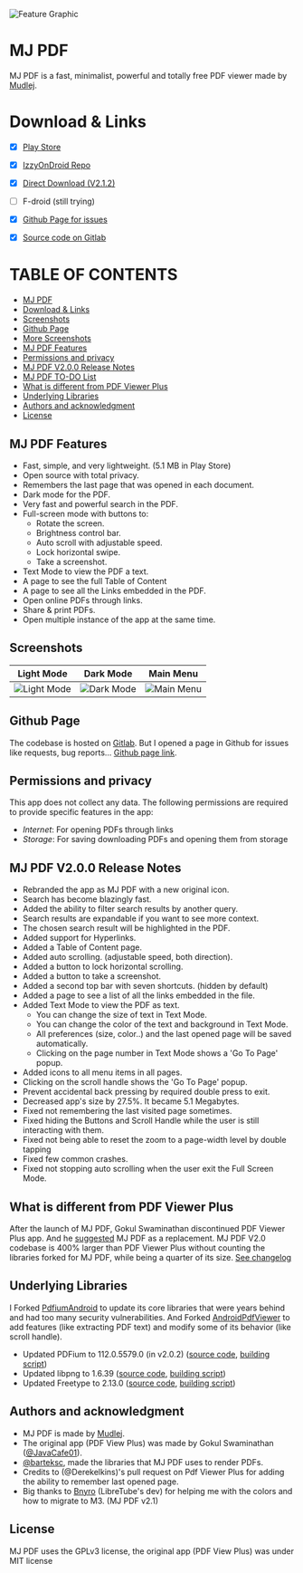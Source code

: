 ![Feature Graphic](https://gitlab.com/mudlej_android/mj_pdf_reader/-/raw/main/app/src/main/feature_graphic.png)

# MJ PDF
MJ PDF is a fast, minimalist, powerful and totally free PDF viewer made by [Mudlej](https://gitlab.com/mudlej).


# Download & Links
- [x] [Play Store](https://play.google.com/store/apps/details?id=com.gitlab.mudlej.MjPdfReader)
- [x] [IzzyOnDroid Repo](https://apt.izzysoft.de/fdroid/index/apk/com.gitlab.mudlej.MjPdfReader)
- [x] [Direct Download (V2.1.2)](https://archive.org/details/mj-pdf-v2-1-2-apk)
- [ ] F-droid (still trying)
- [x] [Github Page for issues](https://github.com/mudlej/mj_pdf/)
- [x] [Source code on Gitlab](https://gitlab.com/mudlej_android/mj_pdf_reader)


# TABLE OF CONTENTS
* [MJ PDF](#mj-pdf)
* [Download & Links](#download--links)
* [Screenshots](#screenshots)
* [Github Page](#github-page)
* [More Screenshots](https://gitlab.com/mudlej_android/mj_pdf_reader/-/tree/main/screenshots)
* [MJ PDF Features](#mj-pdf-features)
* [Permissions and privacy](#permissions-and-privacy)
* [MJ PDF V2.0.0 Release Notes](#mj-pdf-v200-release-notes)
* [MJ PDF TO-DO List](https://gitlab.com/mudlej_android/mj_pdf_reader/-/blob/main/todo.md)
* [What is different from PDF Viewer Plus](#what-is-different-from-pdf-viewer-plus)
* [Underlying Libraries](#underlying-libraries)
* [Authors and acknowledgment](#authors-and-acknowledgment)
* [License](#authors-and-acknowledgment)


## MJ PDF Features
- Fast, simple, and very lightweight. (5.1 MB in Play Store)
- Open source with total privacy.
- Remembers the last page that was opened in each document.
- Dark mode for the PDF.
- Very fast and powerful search in the PDF.
- Full-screen mode with buttons to:  
  - Rotate the screen.  
  - Brightness control bar.  
  - Auto scroll with adjustable speed.  
  - Lock horizontal swipe.  
  - Take a screenshot.
- Text Mode to view the PDF a text.
- A page to see the full Table of Content
- A page to see all the Links embedded in the PDF.
- Open online PDFs through links.
- Share & print PDFs.
- Open multiple instance of the app at the same time.


## Screenshots
| Light Mode | Dark Mode | Main Menu |
|:-:|:-:|:-:|
| ![Light Mode](https://gitlab.com/mudlej_android/mj_pdf_reader/-/raw/main/screenshots/light_framed.png) | ![Dark Mode](https://gitlab.com/mudlej_android/mj_pdf_reader/-/raw/main/screenshots/dark_framed.png) | ![Main Menu](https://gitlab.com/mudlej_android/mj_pdf_reader/-/raw/main/screenshots/light_main_menu_framed.png) |


## Github Page
The codebase is hosted on [Gitlab](https://gitlab.com/mudlej_android/mj_pdf_reader). But I opened a page in Github for issues like requests, bug reports...
[Github page link](https://github.com/mudlej/mj_pdf/).


## Permissions and privacy
This app does not collect any data.
The following permissions are required to provide specific features in the app:
* *Internet*: For opening PDFs through links
* *Storage*: For saving downloading PDFs and opening them from storage


## MJ PDF V2.0.0 Release Notes
* Rebranded the app as MJ PDF with a new original icon.  
* Search has become blazingly fast.
* Added the ability to filter search results by another query.
* Search results are expandable if you want to see more context.
* The chosen search result will be highlighted in the PDF.
* Added support for Hyperlinks.
* Added a Table of Content page.
* Added auto scrolling. (adjustable speed, both direction).
* Added a button to lock horizontal scrolling.
* Added a button to take a screenshot.
* Added a second top bar with seven shortcuts. (hidden by default)
* Added a page to see a list of all the links embedded in the file.
* Added Text Mode to view the PDF as text.
  * You can change the size of text in Text Mode.
  * You can change the color of the text and background in Text Mode.
  * All preferences (size, color..) and the last opened page will be saved automatically.
  * Clicking on the page number in Text Mode shows a 'Go To Page' popup.
* Added icons to all menu items in all pages.
* Clicking on the scroll handle shows the 'Go To Page' popup.
* Prevent accidental back pressing by required double press to exit. 
* Decreased app's size by 27.5%. It became 5.1 Megabytes.
* Fixed not remembering the last visited page sometimes.
* Fixed hiding the Buttons and Scroll Handle while the user is still interacting with them.
* Fixed not being able to reset the zoom to a page-width level by double tapping
* Fixed few common crashes.
* Fixed not stopping auto scrolling when the user exit the Full Screen Mode.


## What is different from PDF Viewer Plus
After the launch of MJ PDF, Gokul Swaminathan discontinued PDF Viewer Plus app. 
And he [suggested](https://github.com/JavaCafe01/PdfViewer#anouncement) MJ PDF as a replacement.
MJ PDF V2.0 codebase is 400% larger than PDF Viewer Plus without counting the libraries forked for MJ PDF, while being a quarter of its size.
[See changelog](https://gitlab.com/mudlej_android/mj_pdf_reader/-/blob/main/change_log.md)


## Underlying Libraries
I Forked [PdfiumAndroid](https://github.com/barteksc/PdfiumAndroid) to update its core libraries that were years behind and had too many security vulnerabilities.
And Forked [ AndroidPdfViewer](https://github.com/barteksc/AndroidPdfViewer) to add features (like extracting PDF text) and modify some of its behavior (like scroll handle).

* Updated PDFium to 112.0.5579.0 (in v2.0.2) ([source code](https://pdfium.googlesource.com/pdfium/+/refs/heads/main), [building script](https://github.com/bblanchon/pdfium-binaries))
* Updated libpng to 1.6.39 ([source code](https://sourceforge.net/projects/libpng/files/libpng16/1.6.37/), [building script](https://gitlab.com/mudlej_android/mj_pdf_reader/-/blob/main/build_dependencies/libpng.py))
* Updated Freetype to 2.13.0 ([source code](https://github.com/freetype/freetype), [building script](https://gitlab.com/mudlej_android/mj_pdf_reader/-/blob/main/build_dependencies/freetype2.py))


## Authors and acknowledgment
- MJ PDF is made by [Mudlej](https://gitlab.com/mudlej).
- The original app (PDF View Plus) was made by Gokul Swaminathan ([@JavaCafe01](https://github.com/JavaCafe01)).
- [@barteksc](https://github.com/barteksc), made the libraries that MJ PDF uses to render PDFs. 
- Credits to (@Derekelkins)'s pull request on Pdf Viewer Plus for adding the ability to remember last opened page.
- Big thanks to [Bnyro](https://gitlab.com/Bnyro) (LibreTube's dev) for helping me with the colors and how to migrate to M3. (MJ PDF v2.1)

## License
MJ PDF uses the GPLv3 license, the original app (PDF View Plus) was under MIT license
